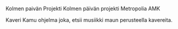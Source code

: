 Kolmen paivän Projekti
Kolmen päivän projekti Metropolia AMK

Kaveri Kamu ohjelma joka, etsii musiikki maun perusteella kavereita.